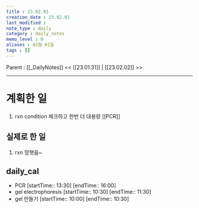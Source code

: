 ```yaml
---
title : 23.02.01
creation_date : 23.02.01
last_modified :
note_type : daily
category : daily_notes
memo_level : 0
aliases : 02월 01일
tags : []
---
```

Parent : [[_DailyNotes]]
<< [[23.01.31]] | [[23.02.02]] >>

---
# 계획한 일

1. rxn condition 체크하고 한번 더 대용량 [[PCR]] 

## 실제로 한 일

1.  rxn 망햇음~



## daily_cal
-  PCR [startTime:: 13:30]  [endTime:: 16:00]
-  gel electrophoresis [startTime:: 10:30]  [endTime:: 11:30]
-  gel 만들기 [startTime:: 10:00]  [endTime:: 10:30]